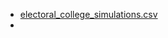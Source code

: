 - [electoral_college_simulations.csv](https://projects.economist.com/us-2020-forecast/president)
- 

